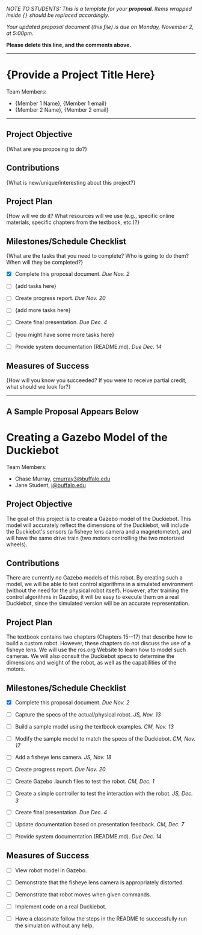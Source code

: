 *NOTE TO STUDENTS:  This is a template for your **proposal**.  Items wrapped inside `{}` should be replaced accordingly.*

*Your updated proposal document (this file) is due on Monday, November 2, at 5:00pm.*

**Please delete this line, and the comments above.**

--- 

# {Provide a Project Title Here}

Team Members:
- {Member 1 Name}, {Member 1 email}
- {Member 2 Name}, {Member 2 email}

--- 

## Project Objective
{What are you proposing to do?}


## Contributions
{What is new/unique/interesting about this project?}


## Project Plan
{How will we do it?  What resources will we use (e.g., specific online materials, specific chapters from the textbook, etc.)?}


## Milestones/Schedule Checklist
{What are the tasks that you need to complete?  Who is going to do them?  When will they be completed?}
- [x] Complete this proposal document.  *Due Nov. 2*
- [ ] {add tasks here}
- [ ] Create progress report.  *Due Nov. 20*
- [ ] {add more tasks here}
- [ ] Create final presentation.  *Due Dec. 4*
- [ ] {you might have some more tasks here}
- [ ] Provide system documentation (README.md).  *Due Dec. 14*


## Measures of Success
{How will you know you succeeded?  If you were to receive partial credit, what should we look for?}


---
**A Sample Proposal Appears Below**
---

# Creating a Gazebo Model of the Duckiebot

Team Members:
- Chase Murray, cmurray3@buffalo.edu
- Jane Student, j@buffalo.edu


## Project Objective
The goal of this project is to create a Gazebo model of the Duckiebot. This model will accurately reflect the dimensions of the Duckiebot, will include the Duckiebot's sensors (a fisheye lens camera and a magnetometer), and will have the same drive train (two motors controlling the two motorized wheels).


## Contributions
There are currently no Gazebo models of this robot.  By creating such a model, we will be able to test control algorithms in a simulated environment (without the need for the physical robot itself).  However, after training the control algorithms in Gazebo, it will be easy to execute them on a real Duckiebot, since the simulated version will be an accurate representation.


## Project Plan
The textbook contains two chapters (Chapters 15--17) that describe how to build a custom robot.
However, these chapters do not discuss the use of a fisheye lens.  We will use the ros.org Website to learn how to model such cameras.
We will also consult the Duckiebot specs to determine the dimensions and weight of the robot, as well as the capabilities of the motors.


## Milestones/Schedule Checklist
- [x] Complete this proposal document.  *Due Nov. 2*
- [ ] Capture the specs of the actual/physical robot.  *JS, Nov. 13*
- [ ] Build a sample model using the textbook examples. *CM, Nov. 13*
- [ ] Modify the sample model to match the specs of the Duckiebot.  *CM, Nov. 17*
- [ ] Add a fisheye lens camera. *JS, Nov. 18*
- [ ] Create progress report.  *Due Nov. 20*
- [ ] Create Gazebo .launch files to test the robot.  *CM, Dec. 1*
- [ ] Create a simple controller to test the interaction with the robot. *JS, Dec. 3*
- [ ] Create final presentation.  *Due Dec. 4*
- [ ] Update documentation based on presentation feedback. *CM, Dec. 7*
- [ ] Provide system documentation (README.md).  *Due Dec. 14*


## Measures of Success
- [ ] View robot model in Gazebo.
- [ ] Demonstrate that the fisheye lens camera is appropriately distorted.
- [ ] Demonstrate that robot moves when given commands.
- [ ] Implement code on a real Duckiebot.
- [ ] Have a classmate follow the steps in the README to successfully run the simulation without any help.


